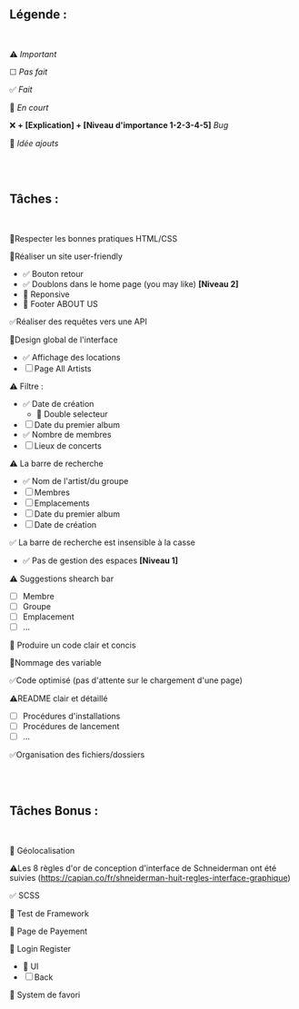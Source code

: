 
<br>

## **Légende :**

<br>

⚠️ *Important*

☐ *Pas fait*

✅ *Fait*

🚧 *En court*

❌ **+ [Explication] + [Niveau d'importance 1-2-3-4-5]** *Bug*

🤔 *Idée ajouts*

<br>
<br>

## **Tâches :**

<br>

🚧Respecter les bonnes pratiques HTML/CSS

🚧Réaliser un site user-friendly
 - ✅ Bouton retour
 - ✅ Doublons dans le home page (you may like) **[Niveau 2]**
 - 🤔 Reponsive
 - 🤔 Footer ABOUT US

✅Réaliser des requêtes vers une API

🚧Design global de l'interface
 - ✅ Affichage des locations
 - ☐ Page All Artists

⚠️ Filtre :
 - ✅ Date de création
    - 🤔 Double selecteur
 - ☐ Date du premier album
 - ✅ Nombre de membres
 - ☐ Lieux de concerts

⚠️ La barre de recherche
 - ✅ Nom de l'artist/du groupe
 - ☐ Membres
 - ☐ Emplacements
 - ☐ Date du premier album
 - ☐ Date de création

✅ La barre de recherche est insensible à la casse
 - ✅ Pas de gestion des espaces **[Niveau 1]**

⚠️ Suggestions shearch bar
 - ☐ Membre
 - ☐ Groupe
 - ☐ Emplacement
 - ☐ ...

🚧 Produire un code clair et concis

🚧Nommage des variable

✅Code optimisé (pas d'attente sur le chargement d'une page)

⚠️README clair et détaillé
 - ☐ Procédures d'installations
 - ☐ Procédures de lancement
 - ☐ ...

✅Organisation des fichiers/dossiers


<br>
<br>

## **Tâches Bonus :**

<br>

🚧 Géolocalisation

⚠️Les 8 règles d'or de conception d'interface de Schneiderman ont été suivies (https://capian.co/fr/shneiderman-huit-regles-interface-graphique)

✅ SCSS

🤔 Test de Framework

🤔 Page de Payement

🤔 Login Register
 - 🚧 UI
 - ☐ Back

🤔 System de favori
